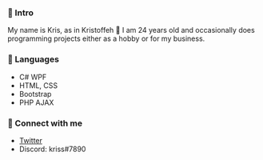 ### 🤔 Intro
My name is Kris, as in Kristoffeh 👋 I am 24 years old and occasionally does programming projects either as a hobby or for my business.

### 🌱 Languages 
* C# WPF
* HTML, CSS
* Bootstrap
* PHP AJAX

### 💬 Connect with me
- [Twitter](https://twitter.com/itskrissthenor)
- Discord: kriss#7890

<!--
**Kristoffeh/Kristoffeh** is a ✨ _special_ ✨ repository because its `README.md` (this file) appears on your GitHub profile.

Here are some ideas to get you started:

- 🔭 I’m currently working on ...
- 🌱 I’m currently learning ...
- 👯 I’m looking to collaborate on ...
- 🤔 I’m looking for help with ...
- 💬 Ask me about ...
- 📫 How to reach me: ...
- 😄 Pronouns: ...
- ⚡ Fun fact: ...
-->
